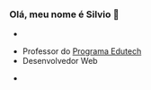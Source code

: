 ### Olá, meu nome é Silvio 👋
*
- Professor do [Programa Edutech](https://www.educacao.pr.gov.br/programacao)
- Desenvolvedor Web
*
<!--
**silviosnjr/silviosnjr** is a ✨ _special_ ✨ repository because its `README.md` (this file) appears on your GitHub profile.

Here are some ideas to get you started:

- 🔭 I’m currently working on ...
- 🌱 I’m currently learning ...
- 👯 I’m looking to collaborate on ...
- 🤔 I’m looking for help with ...
- 💬 Ask me about ...
- 📫 How to reach me: ...
- 😄 Pronouns: ...
- ⚡ Fun fact: ...
-->
